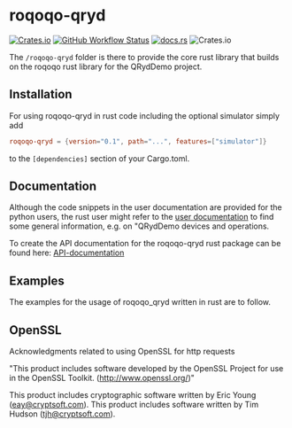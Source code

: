 # roqoqo-qryd
[![Crates.io](https://img.shields.io/crates/v/roqoqo-qryd)](https://crates.io/crates/roqoqo-qryd)
[![GitHub Workflow Status](https://github.com/HQSquantumsimulations/qoqo_qryd/workflows/ci_tests/badge.svg)](https://github.com/HQSquantumsimulations/qoqo/actions)
[![docs.rs](https://img.shields.io/docsrs/roqoqo-qryd)](https://docs.rs/roqoqo-qryd/)
![Crates.io](https://img.shields.io/crates/l/roqoqo-qryd)

The `/roqoqo-qryd` folder is there to provide the core rust library that builds on the roqoqo rust library for the QRydDemo project.

## Installation

For using roqoqo-qryd in rust code including the optional simulator simply add

```toml
roqoqo-qryd = {version="0.1", path="...", features=["simulator"]}
```

to the `[dependencies]` section of your Cargo.toml.

## Documentation

Although the code snippets in the user documentation are provided for the python users, the rust user might refer to the [user documentation](https://github.com/HQSquantumsimulations/qoqo_qryd/tree/main/userdoc) to find some general information, e.g. on "QRydDemo devices and operations.

To create the API documentation for the roqoqo-qryd rust package can be found here: [API-documentation](https://docs.rs/roqoqo-qryd/)

## Examples

The examples for the usage of roqoqo_qryd written in rust are to follow.

## OpenSSL

Acknowledgments related to using OpenSSL for http requests

"This product includes software developed by the OpenSSL Project
for use in the OpenSSL Toolkit. (http://www.openssl.org/)"

This product includes cryptographic software written by Eric Young
(eay@cryptsoft.com).  This product includes software written by Tim
Hudson (tjh@cryptsoft.com).